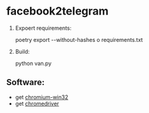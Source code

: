 # facebook2telegram

1. Expoert requirements:

    poetry export --without-hashes o requirements.txt

1. Build:

    python van.py

## Software:

- get [chromium-win32](https://github.com/Hibbiki/chromium-win32/releases)
- get [chromedriver](https://sites.google.com/chromium.org/driver/)


